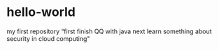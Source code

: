 # hello-world
my first repository
“first finish QQ with java
next learn something about security in cloud computing"
